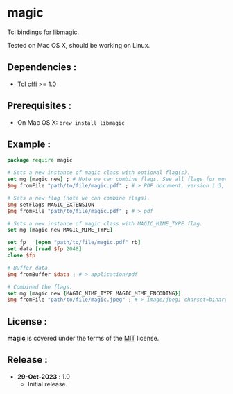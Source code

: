 magic
================
Tcl bindings for [libmagic](https://manned.org/libmagic.3).   

Tested on Mac OS X, should be working on Linux.

Dependencies :
-------------------------
- [Tcl cffi](https://cffi.magicsplat.com) >= 1.0

Prerequisites :
-------------------------
- On Mac OS X: `brew install libmagic`

Example :
-------------------------
```tcl
package require magic

# Sets a new instance of magic class with optional flag(s).
set mg [magic new] ; # Note we can combine flags. See all flags for more info. Default flag 'MAGIC_NONE'
$mg fromFile "path/to/file/magic.pdf" ; # > PDF document, version 1.3, 1 page(s)

# Sets a new flag (note we can combine flags).
$mg setFlags MAGIC_EXTENSION
$mg fromFile "path/to/file/magic.pdf" ; # > pdf

# Sets a new instance of magic class with MAGIC_MIME_TYPE flag.
set mg [magic new MAGIC_MIME_TYPE]

set fp   [open "path/to/file/magic.pdf" rb]
set data [read $fp 2048]
close $fp

# Buffer data.
$mg fromBuffer $data ; # > application/pdf

# Combined the flags.
set mg [magic new {MAGIC_MIME_TYPE MAGIC_MIME_ENCODING}]
$mg fromFile "path/to/file/magic.jpeg" ; # > image/jpeg; charset=binary
```

License :
-------------------------
**magic** is covered under the terms of the [MIT](LICENSE) license.

Release :
-------------------------
*  **29-Oct-2023** : 1.0
    - Initial release.